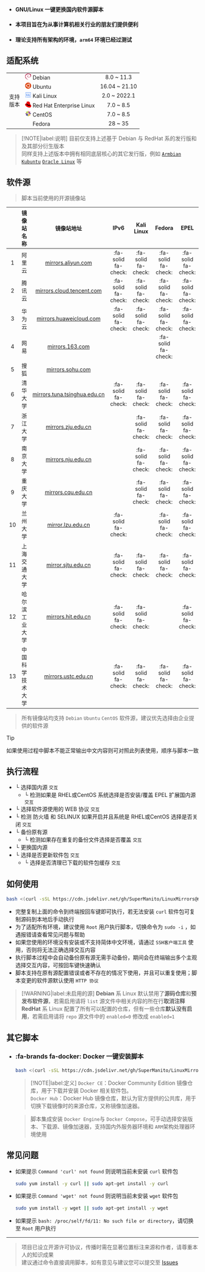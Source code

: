 - #### __GNU/Linux 一键更换国内软件源脚本__ <!-- {docsify-ignore} -->
- #### __本项目旨在为从事计算机相关行业的朋友们提供便利__ <!-- {docsify-ignore} -->
- #### __理论支持所有架构的环境，`arm64` 环境已经过测试__ <!-- {docsify-ignore} -->

## 适配系统

<table>
<tr>
    <td rowspan="7"> 支持<br/>版本<br/>
</tr>
<tr>
    <td><a href="https://www.debian.org"><img src="./img/icon/debian.svg" width="16" height="16"/></a>&nbsp;Debian</td>
    <td align="center">8.0 ~ 11.3</td>
</tr>
<tr>
    <td><a href="https://cn.ubuntu.com"><img src="./img/icon/ubuntu.svg" width="16" height="16"/></a>&nbsp;Ubuntu</td>
    <td align="center">16.04 ~ 21.10</td>
</tr>
<tr>
    <td><a href="https://www.kali.org"><img src="./img/icon/kali.svg" width="16" height="16"/></a>&nbsp;Kali Linux</td>
    <td align="center">2.0 ~ 2022.1</td>
</tr>
<tr>
    <td><a href="https://access.redhat.com/products/red-hat-enterprise-linux"><img src="./img/icon/redhat.svg" width="16" height="16"/></a>&nbsp;Red Hat Enterprise Linux</td>
    <td align="center">7.0 ~ 8.5</td>
</tr>
<tr>
    <td><a href="https://www.centos.org"><img src="./img/icon/centos.svg" width="16" height="16"/></a>&nbsp;CentOS</td>
    <td align="center">7.0 ~ 8.5</td>
</tr>
<tr>
    <td><a href="https://getfedora.org/zh_Hans_CN"><img src="./img/icon/fedora.ico" width="16" height="16"/></a>&nbsp;Fedora</td>
    <td align="center">28 ~ 35</td>
</tr>
</table>

> [!NOTE|label:说明]
> 目前仅支持上述基于 Debian 与 RedHat 系的发行版和及其部分衍生版本 \
> 同样支持上述版本中拥有相同底层核心的其它发行版，例如 [`Armbian`](https://www.armbian.com) [`Kubuntu`](https://kubuntu.org) [`Oracle Linux`](https://www.oracle.com/cn/technical-resources) 等

## 软件源
> 脚本当前使用的开源镜像站

| | 镜像站名称 | 镜像站地址 | IPv6 | Kali Linux | Fedora | EPEL |
| :------: | :------: | :------: | :------: | :------: | :------: | :------: |
| 1 | 阿里云 | [mirrors.aliyun.com](https://developer.aliyun.com/special/mirrors/notice) | :fa-solid fa-check: | :fa-solid fa-check: | :fa-solid fa-check: | :fa-solid fa-check: |
| 2 | 腾讯云 | [mirrors.cloud.tencent.com](https://mirrors.cloud.tencent.com) | :fa-solid fa-check: | :fa-solid fa-check: | :fa-solid fa-check: | :fa-solid fa-check: |
| 3 | 华为云 | [mirrors.huaweicloud.com](https://mirrors.huaweicloud.com) | :fa-solid fa-check: | :fa-solid fa-check: | :fa-solid fa-check: | :fa-solid fa-check: |
| 4 | 网易 | [mirrors.163.com](https://mirrors.163.com) |  |  | :fa-solid fa-check: |  |
| 5 | 搜狐 | [mirrors.sohu.com](https://mirrors.sohu.com) |  |  |  |  |
| 6 | 清华大学 | [mirrors.tuna.tsinghua.edu.cn](https://mirrors.tuna.tsinghua.edu.cn) | :fa-solid fa-check: | :fa-solid fa-check: | :fa-solid fa-check: | :fa-solid fa-check: |
| 7 | 浙江大学 | [mirrors.zju.edu.cn](https://mirrors.zju.edu.cn) |  | :fa-solid fa-check: | :fa-solid fa-check: | :fa-solid fa-check: |
| 8 | 南京大学 | [mirrors.nju.edu.cn](https://mirrors.nju.edu.cn) |  | :fa-solid fa-check: | :fa-solid fa-check: | :fa-solid fa-check: |
| 9 | 重庆大学 | [mirrors.cqu.edu.cn](https://mirrors.cqu.edu.cn) |  | :fa-solid fa-check: | :fa-solid fa-check: | :fa-solid fa-check: |
| 10 | 兰州大学 | [mirror.lzu.edu.cn](https://mirror.lzu.edu.cn) | :fa-solid fa-check: |  | :fa-solid fa-check: | :fa-solid fa-check: |
| 11 | 上海交通大学 | [mirror.sjtu.edu.cn](https://mirror.sjtu.edu.cn) | :fa-solid fa-check: | :fa-solid fa-check: | :fa-solid fa-check: | :fa-solid fa-check: |
| 12 | 哈尔滨工业大学 | [mirrors.hit.edu.cn](https://mirrors.hit.edu.cn) | :fa-solid fa-check: | :fa-solid fa-check: |  | :fa-solid fa-check: |
| 13 | 中国科学技术大学 | [mirrors.ustc.edu.cn](https://mirrors.ustc.edu.cn) | :fa-solid fa-check: | :fa-solid fa-check: | :fa-solid fa-check: | :fa-solid fa-check: |
> 所有镜像站均支持 `Debian` `Ubuntu` `CentOS` 软件源，建议优先选择由企业提供的软件源

> [!TIP]
> 如果使用过程中脚本不能正常输出中文内容则可对照此列表使用，顺序与脚本一致

## 执行流程
- └ 选择国内源 `交互`
  - └ 检测如果是 RHEL或CentOS 系统选择是否安装/覆盖 EPEL 扩展国内源 `交互`
- └ 选择软件源使用的 WEB 协议 `交互`
- └ 检测 防火墙 和 SELINUX 如果开启并且系统是 RHEL或CentOS 选择是否关闭 `交互`
- └ 备份原有源
  - └ 检测如果存在重复的备份文件选择是否覆盖 `交互`
- └ 更换国内源
- └ 选择是否更新软件包 `交互`
  - └ 选择是否清理已下载的软件包缓存 `交互`

## 如何使用

```bash
bash <(curl -sSL https://cdn.jsdelivr.net/gh/SuperManito/LinuxMirrors@main/ChangeMirrors.sh)
```

- 完整复制上面的命令到终端按回车键即可执行，若无法安装 `curl` 软件包可复制源码到本地后手动执行
- 为了适配所有环境，建议使用 `Root` 用户执行脚本，切换命令为 `sudo -i` ，如遇报错请查看常见问题与帮助
- 如果您使用的环境没有安装或不支持简体中文环境，请通过 `SSH客户端工具` 使用，否则将无法正确选择交互内容
- 执行脚本过程中会自动备份原有源无需手动备份，期间会在终端输出多个主观选择交互内容，可按回车键快速确认
- 脚本支持在原有源配置错误或者不存在的情况下使用，并且可以重复使用；脚本变更的软件源默认使用 `HTTP 协议`

> [!WARNING|label:未启用的源]
> **Debian** 系 Linux 默认禁用了**源码仓库**和**预发布软件源**，若需启用请将 `list` 源文件中相关内容的所在行**取消注释**\
> **RedHat** 系 Linux 配置了所有可以配置的仓库，但有一些仓库**默认没有启用**，若需启用请将 `repo` 源文件中的 `enabled=0` 修改成 `enabled=1`

## 其它脚本

- ### :fa-brands fa-docker: Docker 一键安装脚本 <!-- {docsify-ignore} -->

    ```bash
    bash <(curl -sSL https://cdn.jsdelivr.net/gh/SuperManito/LinuxMirrors@main/DockerInstallation.sh)
    ```

    > [!NOTE|label:定义]
    > `Docker CE`：Docker Community Edition 镜像仓库，用于下载并安装 Docker 相关软件包。\
    > `Docker Hub`：Docker Hub 镜像仓库，默认为官方提供的公共库，用于切换下载镜像时的来源仓库，又称镜像加速器。

    > 脚本集成安装 `Docker Engine`与 `Docker Compose`，可手动选择安装版本、下载源、镜像加速器，支持国内外服务器环境和 `ARM`架构处理器环境使用

## 常见问题

  - 如果提示 `Command 'curl' not found` 则说明当前未安装 `curl` 软件包

    ```bash
    sudo yum install -y curl || sudo apt-get install -y curl
    ```

  - 如果提示 `Command 'wget' not found` 则说明当前未安装 `wget` 软件包

    ```bash
    sudo yum install -y wget || sudo apt-get install -y wget
    ```

  - 如果提示 `bash: /proc/self/fd/11: No such file or directory`，请切换至 `Root` 用户执行

***

> 项目已设立开源许可协议，传播时需在显著位置标注来源和作者，请尊重本人的知识成果\
> 建议通过命令直接调用脚本，如有意见与建议您可以提交至 [Issues](https://github.com/SuperManito/LinuxMirrors/issues)
